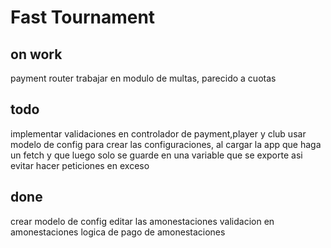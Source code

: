 # Fast Tournament

## on work

payment router
trabajar en modulo de multas, parecido a cuotas

## todo

implementar validaciones en controlador de payment,player y club
usar modelo de config para crear las configuraciones, al cargar la app que haga un fetch y que luego solo se guarde en una variable que se exporte asi evitar hacer peticiones en exceso

## done

crear modelo de config
editar las amonestaciones
validacion en amonestaciones
logica de pago de amonestaciones
